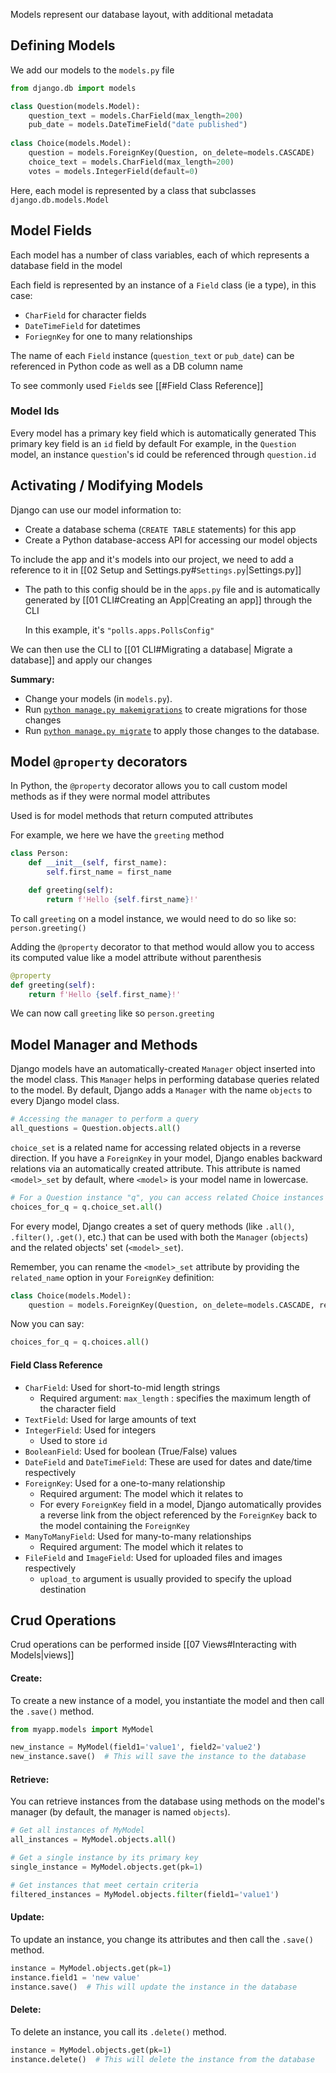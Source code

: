 Models represent our database layout, with additional metadata

## Defining Models

We add our models to the `models.py` file 
```python
from django.db import models

class Question(models.Model):
    question_text = models.CharField(max_length=200)
    pub_date = models.DateTimeField("date published")
    
class Choice(models.Model):
    question = models.ForeignKey(Question, on_delete=models.CASCADE)
    choice_text = models.CharField(max_length=200)
    votes = models.IntegerField(default=0)
```
Here, each model is represented by a class that subclasses `django.db.models.Model`

## Model Fields

Each model has a number of class variables, each of which represents a database field in the model

Each field is represented by an instance of a `Field` class (ie a type), in this case:
- `CharField` for character fields
- `DateTimeField` for datetimes
- `ForiegnKey` for one to many relationships

The name of each `Field` instance (`question_text` or `pub_date`)  can be referenced in Python code as well as a DB column name

To see commonly used `Field`s see [[#Field Class Reference]]

### Model Ids
Every model has a primary key field which is automatically generated 
This primary key field is an `id` field by default
For example, in the `Question` model, an instance `question`'s id could be referenced through `question.id` 

## Activating / Modifying Models

Django can use our model information to:
- Create a database schema (`CREATE TABLE` statements) for this app
- Create a Python database-access API for accessing our model objects

To include the app and it's models into our project, we need to add a reference to it in [[02 Setup and Settings.py#`Settings.py`|Settings.py]]
- The path to this config should be in the `apps.py` file and is automatically generated by [[01 CLI#Creating an App|Creating an app]] through the CLI

	In this example, it's `"polls.apps.PollsConfig"`

We can then use the CLI to [[01 CLI#Migrating a database| Migrate a database]] and apply our changes

**Summary:**
- Change your models (in `models.py`).
- Run [`python manage.py makemigrations`](https://docs.djangoproject.com/en/4.2/ref/django-admin/#django-admin-makemigrations) to create migrations for those changes
- Run [`python manage.py migrate`](https://docs.djangoproject.com/en/4.2/ref/django-admin/#django-admin-migrate) to apply those changes to the database.

## Model `@property` decorators

In Python, the `@property` decorator allows you to call custom model methods as if they were normal model attributes

Used is for model methods that return computed attributes

For example, we here we have the `greeting` method
```python
class Person:
    def __init__(self, first_name):
        self.first_name = first_name

    def greeting(self):
        return f'Hello {self.first_name}!'
```
To call `greeting` on a model instance, we would need to do so like so:
	`person.greeting()`

Adding the `@property` decorator to that method would allow you to access its computed value like a model attribute without parenthesis

```python
@property
def greeting(self):
	return f'Hello {self.first_name}!'
```
We can now call `greeting` like so
	`person.greeting`


## Model Manager and Methods 

Django models have an automatically-created `Manager` object inserted into the model class. This `Manager` helps in performing database queries related to the model. By default, Django adds a `Manager` with the name `objects` to every Django model class.

```python
# Accessing the manager to perform a query
all_questions = Question.objects.all()
```

`choice_set` is a related name for accessing related objects in a reverse direction. If you have a `ForeignKey` in your model, Django enables backward relations via an automatically created attribute. This attribute is named `<model>_set` by default, where `<model>` is your model name in lowercase.

```python 
# For a Question instance "q", you can access related Choice instances like this: 
choices_for_q = q.choice_set.all()
```

For every model, Django creates a set of query methods (like `.all()`, `.filter()`, `.get()`, etc.) that can be used with both the `Manager` (`objects`) and the related objects' set (`<model>_set`).

Remember, you can rename the `<model>_set` attribute by providing the `related_name` option in your `ForeignKey` definition:

```python
class Choice(models.Model):     
	question = models.ForeignKey(Question, on_delete=models.CASCADE, related_name='choices')`
```

Now you can say:

```python
choices_for_q = q.choices.all()
```

#### Field Class Reference
- `CharField`: Used for short-to-mid length strings
	- Required argument:  `max_length` : specifies the maximum length of the character field
- `TextField`: Used for large amounts of text
- `IntegerField`: Used for integers
	- Used to store `id`
- `BooleanField`: Used for boolean (True/False) values
- `DateField` and `DateTimeField`: These are used for dates and date/time respectively
- `ForeignKey`: Used for a one-to-many relationship
	- Required argument: The model which it relates to
	- For every `ForeignKey` field in a model, Django automatically provides a reverse link from the object referenced by the `ForeignKey` back to the model containing the `ForeignKey`
- `ManyToManyField`: Used for many-to-many relationships
	- Required argument: The model which it relates to
- `FileField` and `ImageField`: Used for uploaded files and images respectively
	- `upload_to` argument is usually provided to specify the upload destination


## Crud Operations

Crud operations can be performed inside [[07 Views#Interacting with Models|views]]

#### **Create**:

To create a new instance of a model, you instantiate the model and then call the `.save()` method.

```python
from myapp.models import MyModel

new_instance = MyModel(field1='value1', field2='value2')
new_instance.save()  # This will save the instance to the database
```

#### **Retrieve**:

You can retrieve instances from the database using methods on the model's manager (by default, the manager is named `objects`).

```python
# Get all instances of MyModel
all_instances = MyModel.objects.all()

# Get a single instance by its primary key
single_instance = MyModel.objects.get(pk=1)

# Get instances that meet certain criteria
filtered_instances = MyModel.objects.filter(field1='value1')
```

#### **Update**:

To update an instance, you change its attributes and then call the `.save()` method.

```python
instance = MyModel.objects.get(pk=1)
instance.field1 = 'new value'
instance.save()  # This will update the instance in the database
```

#### **Delete**:

To delete an instance, you call its `.delete()` method.

```python
instance = MyModel.objects.get(pk=1)
instance.delete()  # This will delete the instance from the database
```
